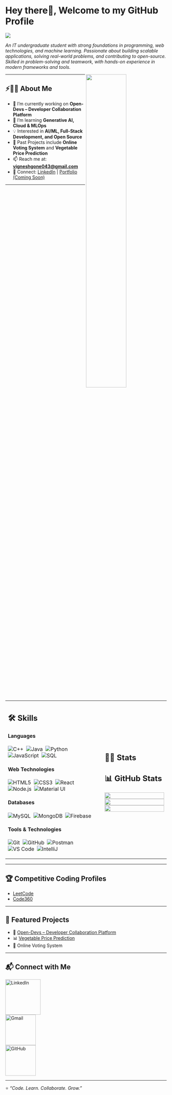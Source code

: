 # Hey there👋, Welcome to my GitHub Profile

<img src="https://readme-typing-svg.herokuapp.com?font=Architects+Daughter&color=22EBF7&size=25&center=false&lines=Hi!+I'm+Vignesh;IT+Undergraduate+Student;Full+Stack+Developer;AI+%26+ML+Enthusiast;Open+Source+Contributor"/>

<p>
<i>
An IT undergraduate student with strong foundations in programming, web technologies, and machine learning. Passionate about building scalable applications, solving real-world problems, and contributing to open-source. Skilled in problem-solving and teamwork, with hands-on experience in modern frameworks and tools.
</i>
</p>

<img src="https://user-images.githubusercontent.com/89788120/167628634-549d2bdd-609e-4275-85af-1e1974da64ca.gif" width="50%" align="right" />

---

## ⚡🙋‍♂️ About Me

- 🔭 I’m currently working on **Open-Devs – Developer Collaboration Platform**
- 🌱 I’m learning **Generative AI, Cloud & MLOps**
- 💡 Interested in **AI/ML, Full-Stack Development, and Open Source**
- 📖 Past Projects include **Online Voting System** and **Vegetable Price Prediction**
- 📫 Reach me at: **vigneshgone043@gmail.com**
- 🔗 Connect: [LinkedIn](https://linkedin.com/in/Vignesh%20G) | [Portfolio (Coming Soon)](#)

---

<table width="100%" >

 <tr>
    <td width="60%">
     
## 🛠️ Skills

#### Languages
![C++](https://img.shields.io/badge/C++-05122A?style=flat&logo=c%2B%2B&logoColor=00599C)&nbsp;
![Java](https://img.shields.io/badge/Java-ED8B00?style=flat&logo=java&logoColor=white)&nbsp;
![Python](https://img.shields.io/badge/Python-3776AB?style=flat&logo=python&logoColor=white)&nbsp;
![JavaScript](https://img.shields.io/badge/JavaScript-F7DF1E?style=flat&logo=javascript&logoColor=black)&nbsp;
![SQL](https://img.shields.io/badge/SQL-336791?style=flat&logo=postgresql&logoColor=white)

#### Web Technologies
![HTML5](https://img.shields.io/badge/HTML5-E34F26?style=flat&logo=html5&logoColor=white)&nbsp;
![CSS3](https://img.shields.io/badge/CSS3-1572B6?style=flat&logo=css3&logoColor=white)&nbsp;
![React](https://img.shields.io/badge/React-20232A?style=flat&logo=react&logoColor=61DAFB)&nbsp;
![Node.js](https://img.shields.io/badge/Node.js-43853D?style=flat&logo=node-dot-js&logoColor=white)&nbsp;
![Material UI](https://img.shields.io/badge/Material_UI-0081CB?style=flat&logo=mui&logoColor=white)

#### Databases
![MySQL](https://img.shields.io/badge/MySQL-00000F?style=flat&logo=mysql&logoColor=white)&nbsp;
![MongoDB](https://img.shields.io/badge/MongoDB-4EA94B?style=flat&logo=mongodb&logoColor=white)&nbsp;
![Firebase](https://img.shields.io/badge/Firebase-ffca28?style=flat&logo=firebase&logoColor=black)

#### Tools & Technologies
![Git](https://img.shields.io/badge/Git-F05032?style=flat&logo=git&logoColor=white)&nbsp;
![GitHub](https://img.shields.io/badge/GitHub-181717?style=flat&logo=github&logoColor=white)&nbsp;
![Postman](https://img.shields.io/badge/Postman-FF6C37?style=flat&logo=postman&logoColor=white)&nbsp;
![VS Code](https://img.shields.io/badge/VS_Code-0078d7?style=flat&logo=visual-studio-code&logoColor=white)&nbsp;
![IntelliJ](https://img.shields.io/badge/IntelliJ_IDEA-000000?style=flat&logo=intellij-idea&logoColor=white)

</td>
    <td>
  
## 📄📜 Stats  

## 📊 GitHub Stats

<p align="center">
  <img width="100%" src="https://github-readme-stats-ten-xi-39.vercel.app/api?username=vignesh6126&show_icons=true&theme=algolia&bg_color=00000000" />
  <br/>
  <img width="100%" src="https://github-readme-streak-stats.herokuapp.com?user=vignesh6126&theme=algolia&background=00000000" />
  <br/>
  <img width="100%" src="https://github-readme-stats-ten-xi-39.vercel.app/api/top-langs/?username=vignesh6126&layout=compact&theme=algolia&bg_color=00000000" />
</p>
     
  </td>
 </tr>
</table>

---

## 🏆 Competitive Coding Profiles
- [LeetCode](https://leetcode.com/u/Vignesh043/)  
- [Code360](https://www.naukri.com/code360/profile/GoneVignesh)

---

## 📌 Featured Projects
- 🚀 [Open-Devs – Developer Collaboration Platform](https://github.com/vignesh6126/Open-Devs.git)  
- 📊 [Vegetable Price Prediction](https://github.com/vignesh6126/crop_price_prediction.git)  
- 🔐 Online Voting System  

---

## 📬 Connect with Me  

<a href="https://linkedin.com/in/Vignesh%20G"><img width="110px" alt="LinkedIn" src="https://img.shields.io/badge/LinkedIn-%230077B5.svg?style=flat&logo=linkedin&logoColor=white"/></a>  
<a href="mailto:vigneshgone043@gmail.com"><img width="95px" alt="Gmail" src="https://img.shields.io/badge/Gmail-D14836?style=flat&logo=gmail&logoColor=white" /></a>  
<a href="https://github.com/vignesh6126"><img width="95px" alt="GitHub" src="https://img.shields.io/badge/GitHub-100000?style=flat&logo=github&logoColor=white" /></a>  

---

⭐ *“Code. Learn. Collaborate. Grow.”*
